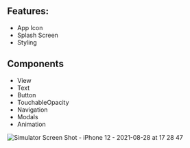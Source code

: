 ## Features:

- App Icon
- Splash Screen
- Styling

## Components

- View
- Text
- Button
- TouchableOpacity
- Navigation
- Modals
- Animation


![Simulator Screen Shot - iPhone 12 - 2021-08-28 at 17 28 47](https://user-images.githubusercontent.com/48210765/131217103-497fdf13-e395-4047-9bab-ebaf6041070b.png)


